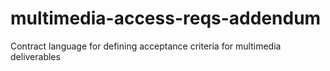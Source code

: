 # multimedia-access-reqs-addendum
Contract language for defining acceptance criteria for multimedia deliverables
